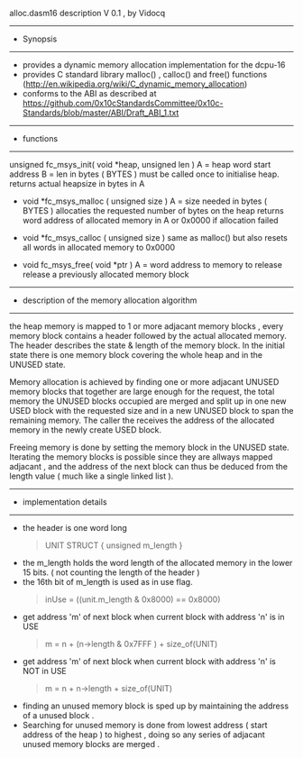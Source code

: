 alloc.dasm16 description
V 0.1 , by Vidocq

-----------------------------------------------------------
* Synopsis
-----------------------------------------------------------
- provides a dynamic memory allocation implementation for the dcpu-16
- provides C standard library malloc() , calloc() and free() functions (http://en.wikipedia.org/wiki/C_dynamic_memory_allocation)
- conforms to the ABI as described at  https://github.com/0x10cStandardsCommittee/0x10c-Standards/blob/master/ABI/Draft_ABI_1.txt

-----------------------------------------------------------
* functions
-----------------------------------------------------------

unsigned fc_msys_init( void *heap, unsigned len )
A = heap word start address
B = len in bytes ( BYTES )
must be called once to initialise heap.
returns actual heapsize in bytes in A

- void *fc_msys_malloc ( unsigned size )
A = size needed in bytes ( BYTES )
allocaties the requested number of bytes on the heap
returns word address of allocated memory in A or 0x0000 if allocation failed

- void *fc_msys_calloc ( unsigned size )
same as malloc() but also resets all words in allocated memory to 0x0000

- void fc_msys_free( void *ptr )
A = word address to memory to release
release a previously allocated memory block


-----------------------------------------------------------
* description of the memory allocation algorithm
-----------------------------------------------------------

the heap memory is mapped to 1 or more adjacant memory blocks , every memory block contains a header followed by the actual allocated memory. The header describes the state & length of the memory block.
In the initial state there is one memory block covering the whole heap and in the UNUSED state.

Memory allocation is achieved by finding one or more adjacant UNUSED memory blocks that together are large enough for the request, the total memory the UNUSED blocks occupied are merged and split up in one new USED block with the requested size and in a new UNUSED block to span the remaining memory. The caller the receives the address of the allocated memory in the newly create USED block.

Freeing memory is done by setting the memory block in the UNUSED state.
Iterating the memory blocks is possible since they are allways mapped adjacant , and the address of the next block can thus be deduced from the length value ( much like a single linked list ).

-----------------------------------------------------------
* implementation details
-----------------------------------------------------------

- the header is one word long 
     > UNIT STRUCT { unsigned m_length }
- the m_length holds the word length of the allocated memory in the lower 15 bits.
    ( not counting the length of the header )
- the 16th bit of m_length is used as in use flag.
     > inUse = ((unit.m_length & 0x8000) == 0x8000)
- get address 'm' of next block when current block with address 'n' is in USE
     > m = n + (n->length & 0x7FFF ) + size_of(UNIT)
- get address 'm' of next block when current block with address 'n' is NOT in USE
     > m = n + n->length + size_of(UNIT)
- finding an unused memory block is sped up by maintaining the address of a unused block .
- Searching for unused memory is done from lowest address ( start address of the heap ) to highest , doing so any series of adjacant unused memory blocks are merged .